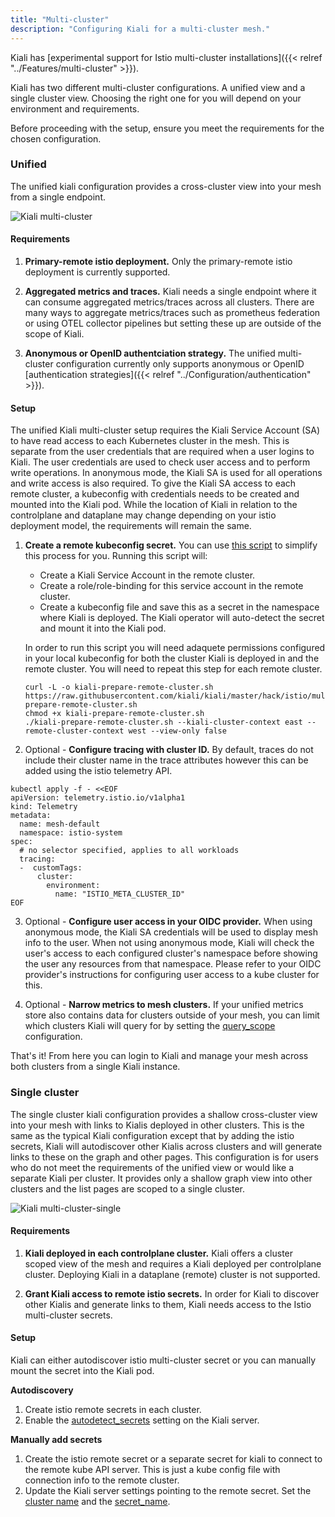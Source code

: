 ```yaml
---
title: "Multi-cluster"
description: "Configuring Kiali for a multi-cluster mesh."
---
```


Kiali has [experimental support for Istio multi-cluster installations]({{< relref "../Features/multi-cluster" >}}).

Kiali has two different multi-cluster configurations. A unified view and a single cluster view. Choosing the right one for you will depend on your environment and requirements.

Before proceeding with the setup, ensure you meet the requirements for the chosen configuration.

### Unified

The unified kiali configuration provides a cross-cluster view into your mesh from a single endpoint.

![Kiali multi-cluster](/images/documentation/configuration/multi-cluster.png)

#### Requirements

1. **Primary-remote istio deployment.** Only the primary-remote istio deployment is currently supported.

2. **Aggregated metrics and traces.** Kiali needs a single endpoint where it can consume aggregated metrics/traces across all clusters. There are many ways to aggregate metrics/traces such as prometheus federation or using OTEL collector pipelines but setting these up are outside of the scope of Kiali.

3. **Anonymous or OpenID authentciation strategy.** The unified multi-cluster configuration currently only supports anonymous or OpenID [authentication strategies]({{< relref "../Configuration/authentication" >}}).

#### Setup

The unified Kiali multi-cluster setup requires the Kiali Service Account (SA) to have read access to each Kubernetes cluster in the mesh. This is separate from the user credentials that are required when a user logins to Kiali. The user credentials are used to check user access and to perform write operations. In anonymous mode, the Kiali SA is used for all operations and write access is also required. To give the Kiali SA access to each remote cluster, a kubeconfig with credentials needs to be created and mounted into the Kiali pod. While the location of Kiali in relation to the controlplane and dataplane may change depending on your istio deployment model, the requirements will remain the same.

1. **Create a remote kubeconfig secret.** You can use [this script](https://github.com/kiali/kiali/blob/master/hack/istio/multicluster/kiali-prepare-remote-cluster.sh) to simplify this process for you. Running this script will:

   - Create a Kiali Service Account in the remote cluster.
   - Create a role/role-binding for this service account in the remote cluster.
   - Create a kubeconfig file and save this as a secret in the namespace where Kiali is deployed. The Kiali operator will auto-detect the secret and mount it into the Kiali pod.

   In order to run this script you will need adaquete permissions configured in your local kubeconfig for both the cluster Kiali is deployed in and the remote cluster. You will need to repeat this step for each remote cluster.

   ```
   curl -L -o kiali-prepare-remote-cluster.sh https://raw.githubusercontent.com/kiali/kiali/master/hack/istio/multicluster/kiali-prepare-remote-cluster.sh
   chmod +x kiali-prepare-remote-cluster.sh
   ./kiali-prepare-remote-cluster.sh --kiali-cluster-context east --remote-cluster-context west --view-only false
   ```

2. Optional - **Configure tracing with cluster ID.** By default, traces do not include their cluster name in the trace attributes however this can be added using the istio telemetry API.

```
kubectl apply -f - <<EOF
apiVersion: telemetry.istio.io/v1alpha1
kind: Telemetry
metadata:
  name: mesh-default
  namespace: istio-system
spec:
  # no selector specified, applies to all workloads
  tracing:
  -  customTags:
      cluster:
        environment:
          name: "ISTIO_META_CLUSTER_ID"
EOF
```

3. Optional - **Configure user access in your OIDC provider.** When using anonymous mode, the Kiali SA credentials will be used to display mesh info to the user. When not using anonymous mode, Kiali will check the user's access to each configured cluster's namespace before showing the user any resources from that namespace. Please refer to your OIDC provider's instructions for configuring user access to a kube cluster for this.

4. Optional - **Narrow metrics to mesh clusters.** If your unified metrics store also contains data for clusters outside of your mesh, you can limit which clusters Kiali will query for by setting the [query_scope](/docs/configuration/kialis.kiali.io#.spec.external_services.custom_dashboards.prometheus.query_scope) configuration.

That's it! From here you can login to Kiali and manage your mesh across both clusters from a single Kiali instance.

### Single cluster

The single cluster kiali configuration provides a shallow cross-cluster view into your mesh with links to Kialis deployed in other clusters. This is the same as the typical Kiali configuration except that by adding the istio secrets, Kiali will autodiscover other Kialis across clusters and will generate links to these on the graph and other pages. This configuration is for users who do not meet the requirements of the unified view or would like a separate Kiali per cluster. It provides only a shallow graph view into other clusters and the list pages are scoped to a single cluster.

![Kiali multi-cluster-single](/images/documentation/configuration/multi-cluster-single.png)

#### Requirements

1. **Kiali deployed in each controlplane cluster.** Kiali offers a cluster scoped view of the mesh and requires a Kiali deployed per controlplane cluster. Deploying Kiali in a dataplane (remote) cluster is not supported.

2. **Grant Kiali access to remote istio secrets.** In order for Kiali to discover other Kialis and generate links to them, Kiali needs access to the Istio multi-cluster secrets.

#### Setup

Kiali can either autodiscover istio multi-cluster secret or you can manually mount the secret into the Kiali pod.

**Autodiscovery**

1. Create istio remote secrets in each cluster.
2. Enable the [autodetect_secrets](/docs/configuration/kialis.kiali.io#.spec.kiali_feature_flags.clustering.autodetect_secrets.enabled) setting on the Kiali server.

**Manually add secrets**

1. Create the istio remote secret or a separate secret for kiali to connect to the remote kube API server. This is just a kube config file with connection info to the remote cluster.
2. Update the Kiali server settings pointing to the remote secret. Set the [cluster name](https://kiali.io/docs/configuration/kialis.kiali.io/#.spec.kiali_feature_flags.clustering.clusters[*].name) and the [secret_name](https://kiali.io/docs/configuration/kialis.kiali.io/#.spec.kiali_feature_flags.clustering.clusters[*].secret_name).
